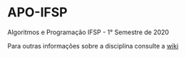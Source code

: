 # APO-IFSP
Algoritmos e Programação IFSP - 1° Semestre de 2020

Para outras informações sobre a disciplina consulte a [wiki](https://github.com/vibonadia/APO-IFSP/wiki)

